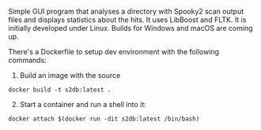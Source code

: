 Simple GUI program that analyses a directory with Spooky2 scan output files and displays statistics about the hits. It uses LibBoost and FLTK. It is initially developed under Linux. Builds for Windows and macOS are coming up.

There's a Dockerfile to setup dev environment with the following commands:

1. Build an image with the source
``` 
docker build -t s2db:latest . 
```

2. Start a container and run a shell into it:
``` 
docker attach $(docker run -dit s2db:latest /bin/bash)
```
